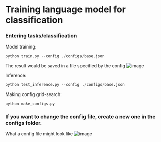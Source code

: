 # Training language model for classification
### Entering tasks/classification

Model training: 
```python
python train.py --config ./configs/base.json
```
The result would be saved in a file specified by the config 
![image](https://github.com/user-attachments/assets/8e1426f2-8678-4d70-a9b9-cf9e5b23f2b6)

Inference:
```python
python test_inference.py --config ./configs/base.json
```

Making config grid-search:
```python
python make_configs.py
```

### If you want to change the config file, create a new one in the configs folder.
What a config file might look like
![image](https://github.com/user-attachments/assets/c654c2ab-3db6-4c38-bcd3-c902153488e1)
